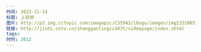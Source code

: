 ```yaml
---
时间: 2023-11-14
标题: 上甘岭
图片: http://p2.img.cctvpic.com/imagepic/C35943/ibugu/images/img1331003857974993.jpg
链接: http://jishi.cntv.cn/shangganlingzcd43t/videopage/index.shtml
tags: 
时时: 2012
---
```




